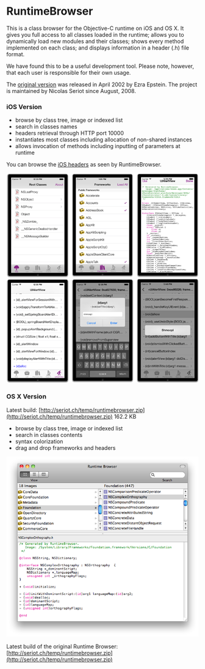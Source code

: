 RuntimeBrowser
==============

This is a class browser for the Objective-C runtime on iOS and OS X. It gives you full access to all classes loaded in the runtime; allows you to dynamically load new modules and their classes; shows every method implemented on each class; and displays information in a header (.h) file format.

We have found this to be a useful development tool. Please note, however, that each user is responsible for their own usage.

The [original version](http://www.prajnait.com/source/src_RuntimeBrowser.html) was released in April 2002 by Ezra Epstein. The project is maintained by Nicolas Seriot since August, 2008.

### iOS Version

  * browse by class tree, image or indexed list
  * search in classes names
  * headers retrieval through HTTP port 10000
  * instantiates most classes including allocation of non-shared instances
  * allows invocation of methods including inputting of parameters at runtime

You can browse the [iOS headers](https://github.com/nst/iOS-Runtime-Headers) as seen by RuntimeBrowser.

![RuntimeBrowser](art/screenshot_iphone.png "RuntimeBrowser iPhone")
![RuntimeBrowser](art/screenshot_iphone_2.png "RuntimeBrowser iPhone")
    
### OS X Version

Latest build: [http://seriot.ch/temp/runtimebrowser.zip](http://seriot.ch/temp/runtimebrowser.zip) 162.2 KB

  * browse by class tree, image or indexed list
  * search in classes contents
  * syntax colorization
  * drag and drop frameworks and headers

![Screenshot](art/screenshot.png "RuntimeBrowser Mac OS X")

Latest build of the original Runtime Browser: [http://seriot.ch/temp/runtimebrowser.zip](http://seriot.ch/temp/runtimebrowser.zip)
